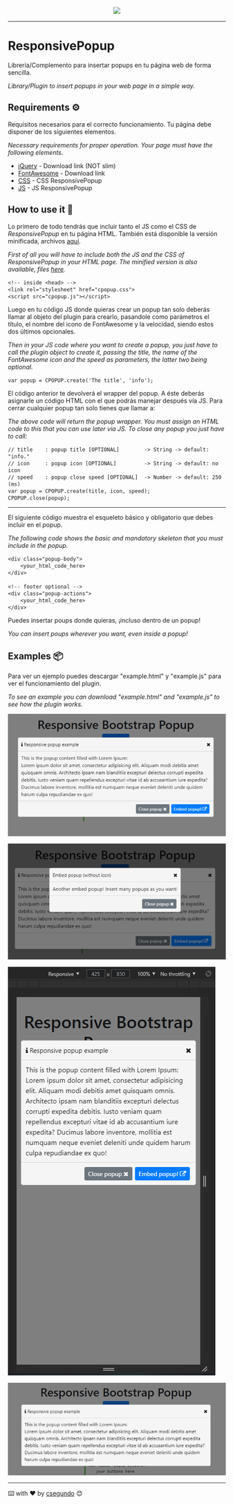<p align="center">
    <a href="https://hits.seeyoufarm.com"><img src="https://hits.seeyoufarm.com/api/count/incr/badge.svg?url=https%3A%2F%2Fgithub.com%2Fcsegundo%2FResponsivePopup&count_bg=%2379C83D&title_bg=%23555555&icon=&icon_color=%23E7E7E7&title=visits&edge_flat=false"/></a>
</p>

---

# ResponsivePopup
Librería/Complemento para insertar popups en tu página web de forma sencilla.

_Library/Plugin to insert popups in your web page in a simple way._


## Requirements ⚙️
Requisitos necesarios para el correcto funcionamiento. Tu página debe disponer de los siguientes elementos.

_Necessary requirements for proper operation. Your page must have the following elements._

* [jQuery](https://code.jquery.com/) - Download link (NOT slim)
* [FontAwesome](https://fontawesome.com/v4.7.0/get-started/) - Download link
* [CSS](minified/cpopup.min.css) - CSS ResponsivePopup
* [JS](minified/cpopup.min.js) - JS ResponsivePopup


## How to use it 🔧
Lo primero de todo tendrás que incluir tanto el JS como el CSS de _ResponsivePopup_ en tu página HTML. También está disponible la versión minificada, archivos [aquí](minified/).

_First of all you will have to include both the JS and the CSS of _ResponsivePopup_ in your HTML page. The minified version is also available, files [here](minified/)._

```
<!-- inside <head> -->
<link rel="stylesheet" href="cpopup.css">
<script src="cpopup.js"></script>
```

Luego en tu código JS donde quieras crear un popup tan solo deberás llamar al objeto del plugin para crearlo, pasandole como parámetros el título, el nombre del icono de FontAwesome y la velocidad, siendo estos dos últimos opcionales.

_Then in your JS code where you want to create a popup, you just have to call the plugin object to create it, passing the title, the name of the FontAwesome icon and the speed as parameters, the latter two being optional._

```
var popup = CPOPUP.create('The title', 'info');
```

El código anterior te devolverá el wrapper del popup. A éste deberás asignarle un código HTML con el que podrás manejar después vía JS. Para cerrar cualquier popup tan solo tienes que llamar a:

_The above code will return the popup wrapper. You must assign an HTML code to this that you can use later via JS. To close any popup you just have to call:_

```
// title    : popup title [OPTIONAL]        -> String -> default: "info."
// icon     : popup icon [OPTIONAL]         -> String -> default: no icon
// speed    : popup close speed [OPTIONAL]  -> Number -> default: 250 (ms)
var popup = CPOPUP.create(title, icon, speed);
CPOPUP.close(popup);
```

---

El siguiente código muestra el esqueleto básico y obligatorio que debes incluir en el popup.

_The following code shows the basic and mandatory skeleton that you must include in the popup._

```
<div class="popup-body">
    <your_html_code_here>
</div>

<!-- footer optional -->
<div class="popup-actions">
    <your_html_code_here>
</div>
```

Puedes insertar poups donde quieras, ¡incluso dentro de un popup!

_You can insert poups wherever you want, even inside a popup!_


## Examples 📦
Para ver un ejemplo puedes descargar "example.html" y "example.js" para ver el funcionamiento del plugin.

_To see an example you can download "example.html" and "example.js" to see how the plugin works._

![Default](images/popup.png)

![Embed](images/embed.png)

![Responsive](images/responsive.png)

![noButtons](/images/noButtons.png)

---
⌨️ with ❤️ by [csegundo](https://github.com/csegundo) 😊
